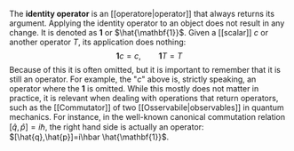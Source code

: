 The **identity operator** is an [[operatore|operator]] that always returns its argument. Applying the identity operator to an object does not result in any change. It is denoted as $\mathbf{1}$ or $\hat{\mathbf{1}}$. Given a [[scalar]] $c$ or another operator $T$, its application does nothing:
$$\mathbf{1}c=c,\qquad \mathbf{1}T=T$$
Because of this it is often omitted, but it is important to remember that it is still an operator. For example, the "$c$" above is, strictly speaking, an operator where the $\mathbf{1}$ is omitted. While this mostly does not matter in practice, it is relevant when dealing with operations that return operators, such as the [[Commutator]] of two [[Osservabile|observables]] in quantum mechanics. For instance, in the well-known canonical commutation relation $[\hat{q},\hat{p}]=i\hbar$, the right hand side is actually an operator: $[\hat{q},\hat{p}]=i\hbar \hat{\mathbf{1}}$.